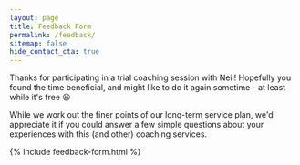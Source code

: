 ```yaml
---
layout: page
title: Feedback Form
permalink: /feedback/
sitemap: false
hide_contact_cta: true
---
```


Thanks for participating in a trial coaching session with Neil! Hopefully you found the time beneficial, and might like to do it again sometime - at least while it's free 😆

While we work out the finer points of our long-term service plan, we'd appreciate it if you could answer a few simple questions about your experiences with this (and other) coaching services.

{% include feedback-form.html %}